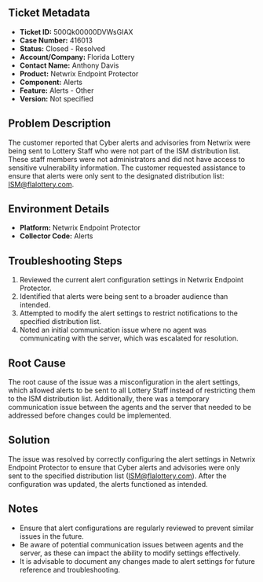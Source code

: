 ## Ticket Metadata
- **Ticket ID:** 500Qk00000DVWsGIAX
- **Case Number:** 416013
- **Status:** Closed - Resolved
- **Account/Company:** Florida Lottery
- **Contact Name:** Anthony Davis
- **Product:** Netwrix Endpoint Protector
- **Component:** Alerts
- **Feature:** Alerts - Other
- **Version:** Not specified

## Problem Description
The customer reported that Cyber alerts and advisories from Netwrix were being sent to Lottery Staff who were not part of the ISM distribution list. These staff members were not administrators and did not have access to sensitive vulnerability information. The customer requested assistance to ensure that alerts were only sent to the designated distribution list: ISM@flalottery.com.

## Environment Details
- **Platform:** Netwrix Endpoint Protector
- **Collector Code:** Alerts

## Troubleshooting Steps
1. Reviewed the current alert configuration settings in Netwrix Endpoint Protector.
2. Identified that alerts were being sent to a broader audience than intended.
3. Attempted to modify the alert settings to restrict notifications to the specified distribution list.
4. Noted an initial communication issue where no agent was communicating with the server, which was escalated for resolution.

## Root Cause
The root cause of the issue was a misconfiguration in the alert settings, which allowed alerts to be sent to all Lottery Staff instead of restricting them to the ISM distribution list. Additionally, there was a temporary communication issue between the agents and the server that needed to be addressed before changes could be implemented.

## Solution
The issue was resolved by correctly configuring the alert settings in Netwrix Endpoint Protector to ensure that Cyber alerts and advisories were only sent to the specified distribution list (ISM@flalottery.com). After the configuration was updated, the alerts functioned as intended.

## Notes
- Ensure that alert configurations are regularly reviewed to prevent similar issues in the future.
- Be aware of potential communication issues between agents and the server, as these can impact the ability to modify settings effectively.
- It is advisable to document any changes made to alert settings for future reference and troubleshooting.